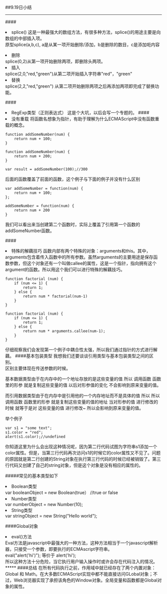 ##9.19日小结
*********
####<li>splice()
这是一种最强大的数组方法，有很多种方法，splice()的用途主要是向数组的中部插入项。</br>
原型splice(a,b,c), a是从某一项开始删除/添加，b是删除的数目，c是添加呃内容

<li>删除</br>
splice(0,2)从第一项开始删除两项，即删除头两项。
</br>
<li>插入</br>
splice(2,0,"red,"green")从第二项开始插入字符串"red"，"green"
</br>
<li>替换</br>
splice(2,2,"red,"green") 从第二项开始删除两项之后再添加两项即完成了替换功能。
</br>


####<li>RegExp类型（正则表达式）
这是个大坑，以后会写一个专题的。
####<li>没有重载
将函数名想象为指针，有助于理解为什么ECMAScript中没有函数重载的概念。</br>

````
function addSomeNumber(num) {
	return num + 100;
}

function addSomeNumber(num) {
	return num + 200;
}

var result = addSomeNumber(100);//300
````
后面的函数覆盖了前面的函数，这个例子与下面的例子并没有什么区别

````
var addSomeNumber = function(num) {
	return num + 100;
};

addSomeNumber = function(num) {
	return num + 200
}
````
我们可以看出来当创建第二个函数时，实际上覆盖了引用第一个函数的addSomeNumber函数。

####<li>特殊的解藕技巧
函数内部有两个特殊的对象：arguments和this。其中，arguments包含着传入函数中的所有参数。虽然arguments的主要用途是保存函数参数，但这个对象还有一个叫做callee的属性，这是一个指针，指向拥有这个argument的函数。所以用这个我们可以进行特殊的解藕技巧。</br>

````
function factorial (num) {
	if (num <= 1) {
		return 1;
	} else {
		return num * factorial(num-1)
	}
}
````

`````
function factorial (num) {
	if (num <= 1) {
		return 1;
	} else {
		return num * arguments.callee(num-1);
	}
}
`````
仔细观察我们会发现第一个例子中耦合性太强，所以我们通过指针的方式进行解藕。
####基本包装类型
我想我们还要谈谈引用类型与基本包装类型之间的区别。</br>
区别主要体现在传送参数的时候。</br>

基本数据类型由于在内存中的一个地址存放的是这些变量的值 所以 调用函数 函数里的形参 就是复制这些变量的值 以后对形参值的变化 不会影响到原来变量的值。

而引用数据类型由于在内存中是引用他的一个内存地址而不是具体的值 所以 所以 调用函数 函数里的形参 就是复制这些变量的值的地址 当对形参的值 进行修改的时候 就等于是对 这些变量的值 进行修改~ 所以会影响到原来变量的值。

举个例子

```
var s1 = "some text";
s1.color = "red";
alert(s1.color);//undefined
```

你知道这里为什么会出现这种情况呢，因为第二行代码试图为字符串s1添加一个color属性。但是，当第三行代码再次访问s1的时候它的color属性又不见了。问题的原因就是第二行创建的String对象在执行第三行代码的时候已经被销毁了。第三行代码又创建了自己的string对象，但是这个对象是没有相应的属性的。

#####常见的基本类型如下

<li>Boolean类型</br>
var booleanObject = new Boolean(true） //true or false
<li>Number类型</br>
var numberObject = new Number(10);
<li>String类型</br>
var stringObject = new String("Hello world");


####Global对象
<li>eval()方法 </br>
Eval方法是javascript中最强大的一种方法，这种方法相当于一个javascript解析器，只接受一个参数，即要执行的ECMAscript字符串。</br>
eval("alert('hi')");  等价于 alert('hi');</br>
所以这种方法十分危险，当它执行用户输入操作时或许会存在代码注入的情况。
*****
####总结
在所有代码执行之前，作用域中就已经存在了两个内置对象： Global 和 Math。在大多数ECMAScript实现中都不能直接访问GLobal对象；不过，Web浏览器实现了承担该角色的Window对象。全局变量和函数都是Global对象的属性。


